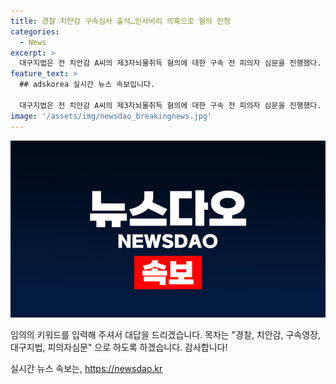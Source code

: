 ```yaml
---
title: 경찰 치안감 구속심사 출석…인사비리 의혹으로 혐의 인정
categories:
  - News
excerpt: >
  대구지법은 전 치안감 A씨의 제3자뇌물취득 혐의에 대한 구속 전 피의자 심문을 진행했다. A씨는 짧게 힘들게 해서 죄송하다고 말하고 돈을 받은 것을 인정했다. 추가 혐의에는 답하지 않았으며, 법원은 구속 여부를 판단 중이다. A씨는 퇴직 후 경찰관들의 인사 청탁을 받고 금품을 수수한 의혹을 받고 있다. 
feature_text: >
  ## adskorea 실시간 뉴스 속보입니다.

  대구지법은 전 치안감 A씨의 제3자뇌물취득 혐의에 대한 구속 전 피의자 심문을 진행했다. A씨는 짧게 힘들게 해서 죄송하다고 말하고 돈을 받은 것을 인정했다. 추가 혐의에는 답하지 않았으며, 법원은 구속 여부를 판단 중이다. A씨는 퇴직 후 경찰관들의 인사 청탁을 받고 금품을 수수한 의혹을 받고 있다. 
image: '/assets/img/newsdao_breakingnews.jpg'
---
```


<p><img src="/assets/img/newsdao_breakingnews.jpg" alt="adskorea 속보" /></p>

<p>임의의 키워드를 입력해 주셔서 대답을 드리겠습니다. 목차는 "경찰, 치안감, 구속영장, 대구지법, 피의자심문" 으로 하도록 하겠습니다. 감사합니다!</p>
실시간 뉴스 속보는, <a href="https://newsdao.kr" rel="dofollow">https://newsdao.kr</a>


